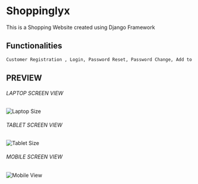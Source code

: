 # Shoppinglyx
This is a Shopping Website created using Django Framework

## Functionalities
```bash
Customer Registration , Login, Password Reset, Password Change, Add to Cart, Quantity Update, Paypal Payment Gateway
```

## PREVIEW

###### LAPTOP SCREEN VIEW
![Laptop Size]()

###### TABLET SCREEN VIEW
![Tablet Size]()

###### MOBILE SCREEN VIEW
![Mobile View]()